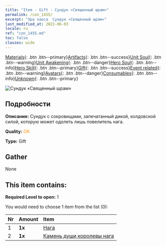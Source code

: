 ```yaml
---
title: "Item - Gift - Сундук «Священный шрам»"
permalink: /con_1455/
excerpt: "Эра хаоса  Сундук «Священный шрам»"
last_modified_at: 2021-06-03
locale: ru
ref: "con_1455.md"
toc: false
classes: wide
---
```

 [Materials](/ItemsRU/){: .btn .btn--primary}[Artifacts](/ItemsRU/Artifacts/){: .btn .btn--success}[Unit Soul](/ItemsRU/UnitSoul/){: .btn .btn--warning}[Unit Awakening](/ItemsRU/UnitAwakening/){: .btn .btn--danger}[Hero Soul](/ItemsRU/HeroSoul/){: .btn .btn--info}[Hero Skill](/ItemsRU/HeroSkill/){: .btn .btn--primary}[Gift](/ItemsRU/Gift/){: .btn .btn--success}[Event related](/ItemsRU/Events/){: .btn .btn--warning}[Avatars](/ItemsRU/Avatars/){: .btn .btn--danger}[Consumables](/ItemsRU/Consumables/){: .btn .btn--info}[Unknown](/ItemsRU/Unknown/){: .btn .btn--primary}

 ![Сундук «Священный шрам»](/images/t/i_907023.png)

## Подробности
 **Описание:** Сундук с сокровищами, запечатанный дикой, колдовской силой, которую может одолеть лишь повелитель нага.

 **Quality:** <span style="color: #FF8C00">OK</span>

 **Type:** Gift

## Gather

  None

## This item contains:

 **Required Level to open:** 1

 You would need to choose 1 item from the list (0):

  | Nr | Amount |     Item    |
  |:---|:-------|:------------|
  | 1 |  **1x** | [Нага](/ItemsRU/unt_240/) |  | 
  | 2 |  **1x** | [Камень души королевы нага](/ItemsRU/unt_325/) |  | 

